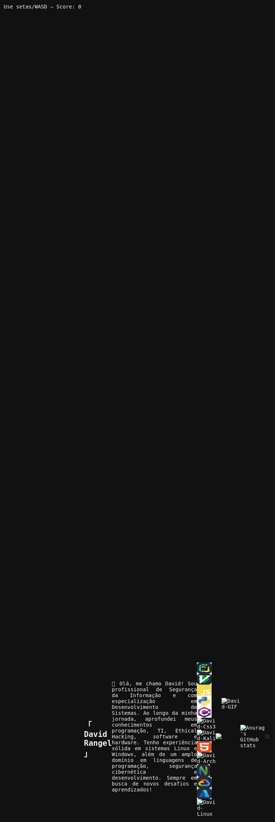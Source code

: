 ## 「 David Rangel 」

<hr>
 <div align="justify">👋 Olá, me chamo David! Sou profissional de Segurança da Informação e com especialização em Desenvolvimento de Sistemas. Ao longo da minha jornada, aprofundei meus conhecimentos em programação, TI, Ethical Hacking, software e hardware. Tenho experiência sólida em sistemas Linux e Windows, além de um amplo domínio em linguagens de programação, segurança cibernética e desenvolvimento. Sempre em busca de novos desafios e aprendizados! </div>

<div style="display: inline_block"><br>
  <img align="center" alt="David-PyCharm" height="30" width="40" src="https://github.com/tandpfun/skill-icons/raw/main/icons/PyCharm-Dark.svg">
  <img align="center" alt="David-Vim" height="30" width="40" src="https://raw.githubusercontent.com/tandpfun/skill-icons/65dea6c4eaca7da319e552c09f4cf5a9a8dab2c8/icons/VIM-Dark.svg">
  <img align="center" alt="David-Js" height="30" width="40" src="https://raw.githubusercontent.com/devicons/devicon/master/icons/javascript/javascript-plain.svg">
  <img align="center" alt="David-Python" height="30" width="40" src="https://raw.githubusercontent.com/devicons/devicon/master/icons/python/python-original.svg">
  <img align="center" alt="David-Csharp" height="30" width="40" src="https://raw.githubusercontent.com/devicons/devicon/master/icons/csharp/csharp-original.svg">
  <img align="center" alt="David-Css3" height="30" width="40" src="https://cdn.jsdelivr.net/gh/devicons/devicon@latest/icons/css3/css3-original.svg">

 <br>
  <img align="center" alt="David-Kali" height="30" width="40" src="https://github.com/tandpfun/skill-icons/raw/main/icons/Kali-Dark.svg">
  <img align="center" alt="David-Html" height="30" width="40" src="https://github.com/tandpfun/skill-icons/blob/main/icons/HTML.svg">
  <img align="center" alt="David-Arch" height="30" width="40" src="https://github.com/tandpfun/skill-icons/raw/main/icons/Arch-Dark.svg">
  <img align="center" alt="David-Neovim" heght="25" width="35" src="https://github.com/tandpfun/skill-icons/raw/main/icons/NeoVim-Dark.svg">
  <img align="center" alt="David-Cloud" height="30" width="40" src="https://github.com/tandpfun/skill-icons/raw/main/icons/GCP-Dark.svg">
  <img align="center" alt="David-Azure" height="30" width="40" src="https://github.com/tandpfun/skill-icons/raw/main/icons/Azure-Dark.svg">
  <img align="center" alt="David-Linux" height="30" width="40" src="https://cdn.jsdelivr.net/gh/devicons/devicon@latest/icons/linux/linux-original.svg">
  
</div>

##

<div> 
  <a href="https://www.linkedin.com/in/davidrrsoares/" target="_blank"><img src="https://img.shields.io/badge/-LinkedIn-%230077B5?style=for-the-badge&logo=linkedin&logoColor=white" target="_blank"></a> 
</div>

<img align="right" alt="David-GIF" height="210" src="https://i.pinimg.com/originals/c4/37/12/c43712af49b76ffbf268dd254800624d.gif">
 
![Anurag's GitHub stats](https://github-readme-stats.vercel.app/api?username=David-Rangel-01&show_icons=true&theme=transparent)

<!doctype html>
<html>
<head>
  <meta charset="utf-8"/>
  <title>Snake</title>
  <style>
    html,body{height:100%;margin:0;display:flex;align-items:center;justify-content:center;background:#111;color:#eee;font-family:monospace}
    canvas{background:#000;border:6px solid #222}
    .info{position:fixed;top:10px;left:10px}
  </style>
</head>
<body>
  <div class="info">Use setas/WASD — Score: <span id="score">0</span></div>
  <canvas id="c" width="400" height="400"></canvas>
<script>
const canvas=document.getElementById('c'),ctx=canvas.getContext('2d');
const scale=20,cols=canvas.width/scale,rows=canvas.height/scale;
let snake=[{x:9,y:9}],dir={x:0,y:0},food=randomPos(),score=0;
document.getElementById('score').innerText=score;
document.addEventListener('keydown',e=>{
  const k=e.key;
  if(k==='ArrowUp'||k==='w') dir={x:0,y:-1};
  if(k==='ArrowDown'||k==='s') dir={x:0,y:1};
  if(k==='ArrowLeft'||k==='a') dir={x:-1,y:0};
  if(k==='ArrowRight'||k==='d') dir={x:1,y:0};
});
function randomPos(){return {x:Math.floor(Math.random()*cols), y:Math.floor(Math.random()*rows)}}
function loop(){
  const head={x:snake[0].x+dir.x, y:snake[0].y+dir.y};
  // borda wrap
  head.x=(head.x+cols)%cols; head.y=(head.y+rows)%rows;
  // colisão com corpo?
  if(snake.some(s=>s.x===head.x && s.y===head.y)){ alert('Game over! Score: '+score); reset(); return; }
  snake.unshift(head);
  if(head.x===food.x && head.y===food.y){
    score++; document.getElementById('score').innerText=score;
    food=randomPos();
  } else snake.pop();
  draw();
}
function reset(){ snake=[{x:9,y:9}]; dir={x:0,y:0}; food=randomPos(); score=0; document.getElementById('score').innerText=score; }
function draw(){
  ctx.fillStyle='#000'; ctx.fillRect(0,0,canvas.width,canvas.height);
  // food
  ctx.fillStyle='#e44'; ctx.fillRect(food.x*scale, food.y*scale, scale, scale);
  // snake
  ctx.fillStyle='#6f6'; snake.forEach((s,i)=> ctx.fillRect(s.x*scale+1, s.y*scale+1, scale-2, scale-2));
}
setInterval(loop,100);
</script>
</body>
</html>

  
</div>
